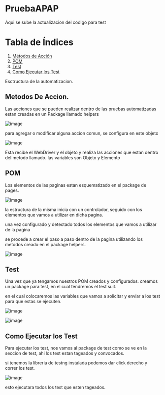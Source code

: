 # PruebaAPAP
Aqui se sube la actualizacion del codigo para test

# Tabla de Índices

1. [Métodos de Acción](#métodos-de-acción)
2. [POM](#POM)
3. [Test](#TEST)
4. [Como Ejecutar los Test](#Como-Ejecutar-los-Test)

Esctructura de la automatizacion.



## Metodos De Accion.

Las acciones que se pueden realizar dentro de las pruebas automatizadas estan creadas en un Package llamado helpers

![image](https://github.com/ZeravatLegna/PruebaAPAP/assets/146205659/273a8d5c-dd0f-4df2-a30a-b90ee87431c6)

para agregar o modificar alguna accion comun, se configura en este objeto 

![image](https://github.com/ZeravatLegna/PruebaAPAP/assets/146205659/547dfc6a-cf48-4005-814a-61f366c80784)

Esta recibe el WebDriver y el objeto y realiza las acciones que estan dentro del metodo llamado. 
las variables son 
Objeto y Elemento


## POM 

Los elementos de las paginas estan esquematizado en el package de pages. 

![image](https://github.com/ZeravatLegna/PruebaAPAP/assets/146205659/2dd128d4-ff38-4ad0-a83e-5f83f57eba89)

la estructura de la misma inicia con un controlador, seguido con los elementos que vamos a utilizar en dicha pagina.

una vez configurado y detectado todos los elementos que vamos a utilizar de la pagina 

se procede a crear el paso a paso dentro de la pagina utilizando los metodos creado en el package helpers.

![image](https://github.com/ZeravatLegna/PruebaAPAP/assets/146205659/d026ae38-460b-4407-be06-71d248b0faf2)


## Test 

Una vez que ya tengamos nuestros POM creados y configurados. creamos un package para test, en el cual tendremos el test suit.

en el cual colocaremos las variables que vamos a solicitar y enviar a los test para que estas se ejecuten. 

![image](https://github.com/ZeravatLegna/PruebaAPAP/assets/146205659/8747edef-1467-46e8-97f7-756b3ad9434f)

![image](https://github.com/ZeravatLegna/PruebaAPAP/assets/146205659/96de36b8-98ff-45e3-b704-ef6b9a0bdd5b)


## Como Ejecutar los Test

Para ejecutar los test, nos vamos al package de test como se ve en la seccion de test, ahi los test estan tageados y convocados. 

si tenemos la libreria de testng instalada podemos dar click derecho y correr los test. 

![image](https://github.com/ZeravatLegna/PruebaAPAP/assets/146205659/d20d0af8-a03d-4923-9f2b-5ffe78f47adc)

esto ejecutara todos los test que esten tageados.













